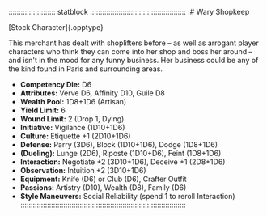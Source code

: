 ::::::::::::::::::::::: statblock :::::::::::::::::::::::::::::::::::::::::::::::
:# Wary Shopkeep

[Stock Character]{.opptype}

This merchant has dealt with shoplifters before – as well as arrogant
player characters who think they can come into her shop and boss her around –
and isn't in the mood for any funny business. Her business could be any
of the kind found in Paris and surrounding areas.

- **Competency Die:** D6
- **Attributes:** Verve D6, Affinity D10, Guile D8
- **Wealth Pool:** 1D8+1D6 (Artisan)
- **Yield Limit:** 6
- **Wound Limit:** 2 (Drop 1, Dying)
- **Initiative:** Vigilance (1D10+1D6)
- **Culture:** Etiquette +1 (2D10+1D6)
- **Defense:** Parry (3D6), Block (1D10+1D6), Dodge (1D8+1D6)
- **(Dueling):** Lunge (2D6), Riposte (1D10+D6), Feint (1D8+1D6)
- **Interaction:** Negotiate +2 (3D10+1D6), Deceive +1 (2D8+1D6)
- **Observation:** Intuition +2 (3D10+1D6)
- **Equipment:** Knife (D6) or Club (D6), Crafter Outfit
- **Passions:** Artistry (D10), Wealth (D8), Family (D6)
- **Style Maneuvers:** Social Reliability (spend 1 to reroll Interaction)
:::::::::::::::::::::::::::::::::::::::::::::::::::::::::::::::::::::::::::::::::
